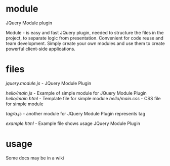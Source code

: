 # module
JQuery Module plugin

Module - is easy and fast JQuery plugin, needed to structure the files in the project,
to separate logic from presentation. Convenient for code reuse and team development.
Simply create your own modules and use them to create powerful client-side applications.

# files

*jquery.module.js* - JQuery Module Plugin

*hello/main.js* - Example of simple module for JQuery Module Plugin
*hello/main.html* - Template file for simple module
*hello/main.css* - CSS file for simple module

*tag/a.js* - another module for JQuery Module Plugin represents tag <a>

*example.html* - Example file shows usage JQuery Module Plugin

# usage

Some docs may be in a wiki